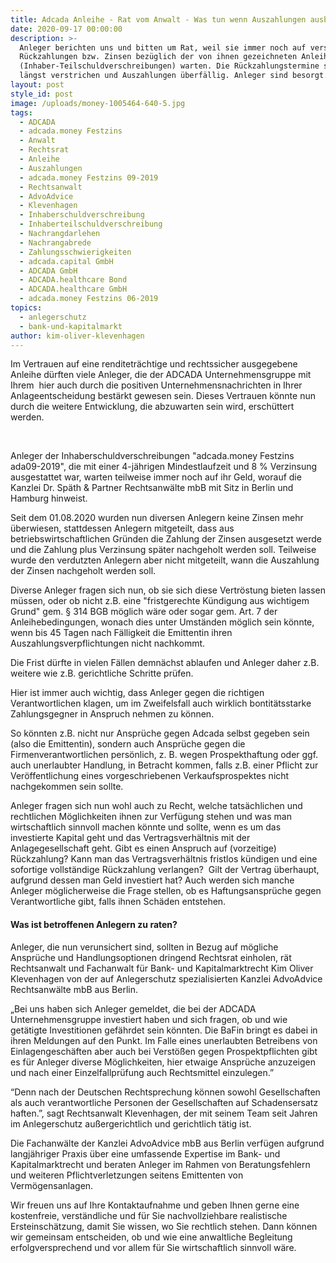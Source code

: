 ```yaml
---
title: Adcada Anleihe - Rat vom Anwalt - Was tun wenn Auszahlungen ausbleiben?
date: 2020-09-17 00:00:00
description: >-
  Anleger berichten uns und bitten um Rat, weil sie immer noch auf versprochene
  Rückzahlungen bzw. Zinsen bezüglich der von ihnen gezeichneten Anleihen
  (Inhaber-Teilschuldverschreibungen) warten. Die Rückzahlungstermine seien
  längst verstrichen und Auszahlungen überfällig. Anleger sind besorgt.
layout: post
style_id: post
image: /uploads/money-1005464-640-5.jpg
tags:
  - ADCADA
  - adcada.money Festzins
  - Anwalt
  - Rechtsrat
  - Anleihe
  - Auszahlungen
  - adcada.money Festzins 09-2019
  - Rechtsanwalt
  - AdvoAdvice
  - Klevenhagen
  - Inhaberschuldverschreibung
  - Inhaberteilschuldverschreibung
  - Nachrangdarlehen
  - Nachrangabrede
  - Zahlungsschwierigkeiten
  - adcada.capital GmbH
  - ADCADA GmbH
  - ADCADA.healthcare Bond
  - ADCADA.healthcare GmbH
  - adcada.money Festzins 06-2019
topics:
  - anlegerschutz
  - bank-und-kapitalmarkt
author: kim-oliver-klevenhagen
---
```


Im Vertrauen auf eine renditeträchtige und rechtssicher ausgegebene Anleihe dürften viele Anleger, die der ADCADA Unternehmensgruppe mit Ihrem &nbsp;hier auch durch die positiven Unternehmensnachrichten in Ihrer Anlageentscheidung bestärkt gewesen sein. Dieses Vertrauen könnte nun durch die weitere Entwicklung, die abzuwarten sein wird, erschüttert werden.

&nbsp;

Anleger der Inhaberschuldverschreibungen "adcada.money Festzins ada09-2019", die mit einer 4-jährigen Mindestlaufzeit und 8 % Verzinsung ausgestattet war, warten teilweise immer noch auf ihr Geld, worauf die Kanzlei Dr. Späth & Partner Rechtsanwälte mbB mit Sitz in Berlin und Hamburg hinweist.

Seit dem 01.08.2020 wurden nun diversen Anlegern keine Zinsen mehr überwiesen, stattdessen Anlegern mitgeteilt, dass aus betriebswirtschaftlichen Gründen die Zahlung der Zinsen ausgesetzt werde und die Zahlung plus Verzinsung später nachgeholt werden soll. Teilweise wurde den verdutzten Anlegern aber nicht mitgeteilt, wann die Auszahlung der Zinsen nachgeholt werden soll.

Diverse Anleger fragen sich nun, ob sie sich diese Vertröstung bieten lassen müssen, oder ob nicht z.B. eine "fristgerechte Kündigung aus wichtigem Grund" gem. &sect; 314 BGB möglich wäre oder sogar gem. Art. 7 der Anleihebedingungen, wonach dies unter Umständen möglich sein könnte, wenn bis 45 Tagen nach Fälligkeit die Emittentin ihren Auszahlungsverpflichtungen nicht nachkommt.

Die Frist dürfte in vielen Fällen demnächst ablaufen und Anleger daher z.B. weitere wie z.B. gerichtliche Schritte prüfen.

Hier ist immer auch wichtig, dass Anleger gegen die richtigen Verantwortlichen klagen, um im Zweifelsfall auch wirklich bontitätsstarke Zahlungsgegner in Anspruch nehmen zu können.

So könnten z.B. nicht nur Ansprüche gegen Adcada selbst gegeben sein (also die Emittentin), sondern auch Ansprüche gegen die Firmenverantwortlichen persönlich, z. B. wegen Prospekthaftung oder ggf. auch unerlaubter Handlung, in Betracht kommen, falls z.B. einer Pflicht zur Veröffentlichung eines vorgeschriebenen Verkaufsprospektes nicht nachgekommen sein sollte.&nbsp;

Anleger fragen sich nun wohl auch zu Recht, welche tatsächlichen und rechtlichen Möglichkeiten ihnen zur Verfügung stehen und was man wirtschaftlich sinnvoll machen könnte und sollte, wenn es um das investierte Kapital geht und das Vertragsverhältnis mit der Anlagegesellschaft geht. Gibt es einen Anspruch auf (vorzeitige) Rückzahlung? Kann man das Vertragsverhältnis fristlos kündigen und eine sofortige vollständige Rückzahlung verlangen? &nbsp;Gilt der Vertrag überhaupt, aufgrund dessen man Geld investiert hat? Auch werden sich manche Anleger möglicherweise die Frage stellen, ob es Haftungsansprüche gegen Verantwortliche gibt, falls ihnen Schäden entstehen.&nbsp;

#### Was ist betroffenen Anlegern zu raten?

Anleger, die nun verunsichert sind, sollten in Bezug auf mögliche Ansprüche und Handlungsoptionen dringend Rechtsrat einholen, rät Rechtsanwalt und Fachanwalt für Bank- und Kapitalmarktrecht Kim Oliver Klevenhagen von der auf Anlegerschutz spezialisierten Kanzlei AdvoAdvice Rechtsanwälte mbB aus Berlin.

„Bei uns haben sich Anleger gemeldet, die bei der ADCADA Unternehmensgruppe investiert haben und sich fragen, ob und wie getätigte Investitionen gefährdet sein könnten. Die BaFin bringt es dabei in ihren Meldungen auf den Punkt. Im Falle eines unerlaubten Betreibens von Einlagengeschäften aber auch bei Verstö&szlig;en gegen Prospektpflichten gibt es für Anleger diverse Möglichkeiten, hier etwaige Ansprüche anzuzeigen und nach einer Einzelfallprüfung auch Rechtsmittel einzulegen.”

“Denn nach der Deutschen Rechtsprechung können sowohl Gesellschaften als auch verantwortliche Personen der Gesellschaften auf Schadensersatz haften.”, sagt Rechtsanwalt Klevenhagen, der mit seinem Team seit Jahren im Anlegerschutz au&szlig;ergerichtlich und gerichtlich tätig ist.

Die Fachanwälte der Kanzlei AdvoAdvice mbB aus Berlin verfügen aufgrund langjähriger Praxis über eine umfassende Expertise im Bank- und Kapitalmarktrecht und beraten Anleger im Rahmen von Beratungsfehlern und weiteren Pflichtverletzungen seitens Emittenten von Vermögensanlagen.&nbsp;

Wir freuen uns auf Ihre Kontaktaufnahme und geben Ihnen gerne eine kostenfreie, verständliche und für Sie nachvollziehbare realistische Ersteinschätzung, damit Sie wissen, wo Sie rechtlich stehen. Dann können wir gemeinsam entscheiden, ob und wie eine anwaltliche Begleitung erfolgversprechend und vor allem für Sie wirtschaftlich sinnvoll wäre.